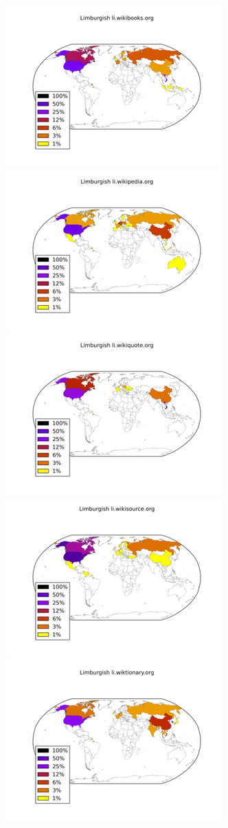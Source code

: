 ![](images/Limburgish-li.wikibooks.org.png)
![](images/Limburgish-li.wikipedia.org.png)
![](images/Limburgish-li.wikiquote.org.png)
![](images/Limburgish-li.wikisource.org.png)
![](images/Limburgish-li.wiktionary.org.png)

